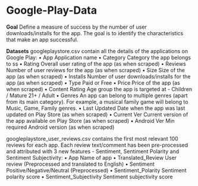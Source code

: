 # Google-Play-Data
**Goal**
Define a measure of success by the number of user downloads/installs for the app. The goal is to identify the characteristics that make an app successful.

**Datasets**
googleplaystore.csv contain all the details of the applications on Google Play:
• App Application name
• Category Category the app belongs to ss
• Rating Overall user rating of the app (as when scraped)
• Reviews Number of user reviews for the app (as when scraped)
• Size Size of the app (as when scraped)
• Installs Number of user downloads/installs for the app (as when scraped)
• Type Paid or Free
• Price Price of the app (as when scraped)
• Content Rating Age group the app is targeted at - Children / Mature 21+ / Adult
• Genres An app can belong to multiple genres (apart from its main category). For example, a musical family game will belong to Music, Game, Family genres.
• Last Updated Date when the app was last updated on Play Store (as when scraped)
• Current Ver Current version of the app available on Play Store (as when scraped)
• Android Ver Min required Android version (as when scraped)

googleplaystore_user_reviews.csv contains the first most relevant 100 reviews for each app. Each review text/comment has been pre-processed and attributed with 3 new features - Sentiment, Sentiment Polarity and Sentiment Subjectivity:
• App Name of app
• Translated_Review User review (Preprocessed and translated to English)
• Sentiment Positive/Negative/Neutral (Preprocessed)
• Sentiment_Polarity Sentiment polarity score
• Sentiment_Subjectivity Sentiment subjectivity score
